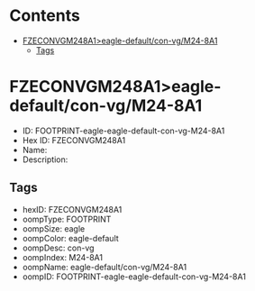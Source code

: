 



Contents
========

* [FZECONVGM248A1>eagle-default/con-vg/M24-8A1](#fzeconvgm248a1eagle-defaultcon-vgm24-8a1)
	* [Tags](#tags)

# FZECONVGM248A1>eagle-default/con-vg/M24-8A1

- ID: FOOTPRINT-eagle-eagle-default-con-vg-M24-8A1
- Hex ID: FZECONVGM248A1
- Name: 
- Description: 

## Tags

- hexID: FZECONVGM248A1
- oompType: FOOTPRINT
- oompSize: eagle
- oompColor: eagle-default
- oompDesc: con-vg
- oompIndex: M24-8A1
- oompName: eagle-default/con-vg/M24-8A1
- oompID: FOOTPRINT-eagle-eagle-default-con-vg-M24-8A1
